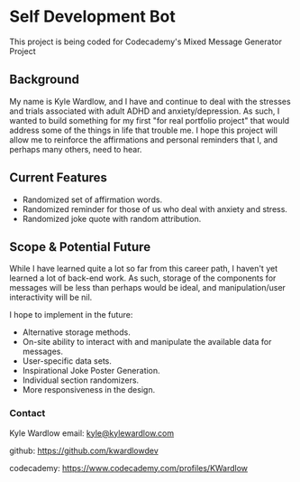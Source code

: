 # Self Development Bot
 This project is being coded for Codecademy's Mixed Message Generator Project

## Background

 My name is Kyle Wardlow, and I have and continue to deal with the stresses and trials associated with adult ADHD and anxiety/depression. As such, I wanted to build something for my first "for real portfolio project" that would address some of the things in life that trouble me. I hope this project will allow me to reinforce the affirmations and personal reminders that I, and perhaps many others, need to hear.

## Current Features
+ Randomized set of affirmation words.
+ Randomized reminder for those of us who deal with anxiety and stress.
+ Randomized joke quote with random attribution.


## Scope & Potential Future

 While I have learned quite a lot so far from this career path, I haven't yet learned a lot of back-end work. As such, storage of the components for messages will be less than perhaps would be ideal, and manipulation/user interactivity will be nil.

 I hope to implement in the future:
 + Alternative storage methods.
 + On-site ability to interact with and manipulate the available data for messages.
 + User-specific data sets.
 + Inspirational Joke Poster Generation.
 + Individual section randomizers.
 + More responsiveness in the design.

### Contact
Kyle Wardlow
email: kyle@kylewardlow.com

github: https://github.com/kwardlowdev

codecademy: https://www.codecademy.com/profiles/KWardlow
